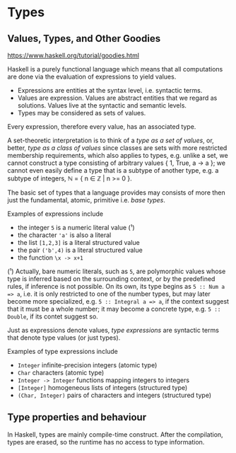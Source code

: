# Types

## Values, Types, and Other Goodies

https://www.haskell.org/tutorial/goodies.html

Haskell is a purely functional language which means that all computations are done via the evaluation of expressions to yield values.

- Expressions are entities at the syntax level, i.e. syntactic terms.
- Values are expression. Values are abstract entities that we regard as solutions. Values live at the syntactic and semantic levels.
- Types may be considered as sets of values.

Every expression, therefore every value, has an associated type.

A set-theoretic interpretation is to think of a *type as a set of values*, or, better, *type as a class of values* since classes are sets with more restricted membership requirements, which also applies to types, e.g. unlike a set, we cannot construct a type consisting of arbitrary values { 1, True, a -> a }; we cannot even easily define a type that is a subtype of another type, e.g. a subtype of integers, ℕ = { n ∈ ℤ | n >= 0 }.

The basic set of types that a language provides may consists of more then just the fundamental, atomic, primitive i.e. *base types*.

Examples of expressions include
- the integer `5` is a numeric literal value (¹)
- the character `'a'` is also a literal
- the list `[1,2,3]` is a literal structured value
- the pair `('b',4)` is a literal structured value
- the function `\x -> x+1`


(¹) Actually, bare numeric literals, such as `5`, are polymorphic values whose type is inferred based on the surrounding context, or by the predefined rules, if inference is not possible. On its own, its type begins as `5 :: Num a => a`, i.e. it is only restricted to one of the number types, but may later become more specialized, e.g. `5 :: Integral a => a`, if the context suggest that it must be a whole number; it may become a concrete type, e.g. `5 :: Double`, if its contet suggest so.


Just as expressions denote values, *type expressions* are syntactic terms that denote type values (or just types).

Examples of type expressions include
- `Integer` infinite-precision integers (atomic type)
- `Char` characters (atomic type)
- `Integer -> Integer` functions mapping integers to integers
- `[Integer]` homogeneous lists of integers (structured type)
- `(Char, Integer)` pairs of characters and integers (structured type)



## Type properties and behaviour

In Haskell, types are mainly compile-time construct. After the compilation, types are erased, so the runtime has no access to type information.
